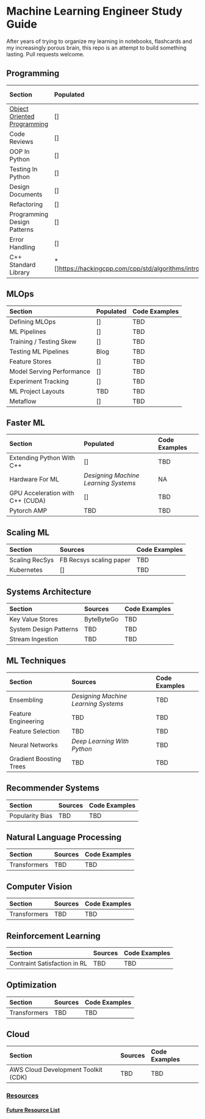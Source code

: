 # Machine Learning Engineer Study Guide
After years of trying to organize my learning in notebooks, flashcards and my increasingly porous brain, this repo is an attempt to build something lasting. Pull requests welcome. 

## Programming
| Section | Populated | Code Examples |
| :---- | :---- | :---- |
| [Object Oriented Programming](Programming/Object-Oriented-Programming.md) | [] | TBD |
| Code Reviews | [] | TBD | 
| OOP In Python | [] | TBD
| Testing In Python | [] | TBD | 
| Design Documents | []| TBD | 
| Refactoring | [] | TBD | 
| Programming Design Patterns | [] | TBD | 
| Error Handling | [] | TBD | 
| C++ Standard Library | * []https://hackingcpp.com/cpp/std/algorithms/intro.html | TBD | 


## MLOps
| Section | Populated | Code Examples |
| :---- | :---- | :---- |
| Defining MLOps | [] | TBD | 
| ML Pipelines | [] | TBD | 
| Training / Testing Skew | [] | TBD | 
| Testing ML Pipelines | Blog | TBD | 
| Feature Stores | [] | TBD
| Model Serving Performance | [] | TBD | 
| Experiment Tracking | [] | TBD|
| ML Project Layouts | TBD | TBD | 
| Metaflow | [] | TBD | 

## Faster ML
| Section | Populated | Code Examples | 
| :---- | :---- | :---- |
| Extending Python With C++ | [] | TBD | 
| Hardware For ML | *Designing Machine Learning Systems* | NA |
| GPU Acceleration with C++ (CUDA) | [] | TBD|
| Pytorch AMP | TBD |TBD | 


## Scaling ML 
| Section | Sources | Code Examples | 
| :---- | :---- | :---- |
| Scaling RecSys | FB Recsys scaling paper | TBD | 
| Kubernetes | [] | TBD| 

## Systems Architecture
| Section | Sources | Code Examples |
| :---- | :---- | :---- |
| Key Value Stores | ByteByteGo | TBD | 
| System Design Patterns | TBD | TBD | 
| Stream Ingestion | TBD | TBD | 

## ML Techniques 
| Section | Sources | Code Examples |
| :---- | :---- | :---- |
| Ensembling | *Designing Machine Learning Systems* | TBD | 
| Feature Engineering | TBD | TBD |
| Feature Selection  | TBD | TBD | 
| Neural Networks | *Deep Learning With Python* | TBD |   
| Gradient Boosting Trees | TBD | TBD | 

## Recommender Systems
| Section | Sources | Code Examples |
| :---- | :---- | :---- |
| Popularity Bias | TBD | TBD | 

## Natural Language Processing
| Section | Sources | Code Examples |
| :---- | :---- | :---- |
| Transformers | TBD | TBD | 

## Computer Vision
| Section | Sources | Code Examples |
| :---- | :---- | :---- |
| Transformers | TBD | TBD | 

## Reinforcement Learning
| Section | Sources | Code Examples |
| :---- | :---- | :---- |
| Contraint Satisfaction in RL | TBD | TBD | 

## Optimization 
| Section | Sources | Code Examples |
| :---- | :---- | :---- |
| Transformers | TBD | TBD | 

## Cloud
| Section | Sources | Code Examples |
| :---- | :---- | :---- |
| AWS Cloud Development Toolkit (CDK) | TBD | TBD | 

### [Resources](/Resources)

#### [Future Resource List](Resources_Queue.md)



